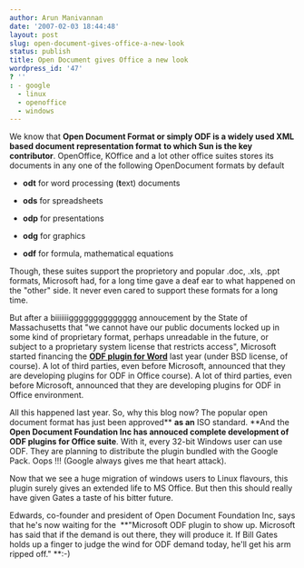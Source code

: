 ```yaml
---
author: Arun Manivannan
date: '2007-02-03 18:44:48'
layout: post
slug: open-document-gives-office-a-new-look
status: publish
title: Open Document gives Office a new look
wordpress_id: '47'
? ''
: - google
  - linux
  - openoffice
  - windows
---
```


We know that **Open Document Format or simply ODF is a widely used XML based
document representation format** **to which Sun is the key contributor**.
OpenOffice, KOffice and a lot other office suites stores its documents in any
one of the following OpenDocument formats by default

  * **odt** for word processing (**t**ext) documents

  * **ods** for spreadsheets

  * **odp** for presentations

  * **odg** for graphics

  * **odf** for formula, mathematical equations

Though, these suites support the proprietory and popular .doc, .xls, .ppt
formats, Microsoft had, for a long time gave a deaf ear to what happened on
the "other" side. It never even cared to support these formats for a long
time.

But after a biiiiiiigggggggggggggg annoucement by the State of Massachusetts
that "we cannot have our public documents locked up in some kind of
proprietary format, perhaps unreadable in the future, or subject to a
proprietary system license that restricts access", Microsoft started financing
the [**ODF plugin for Word**][1] last year (under BSD license, of course). A
lot of third parties, even before Microsoft, announced that they are
developing plugins for ODF in Office course). A lot of third parties, even
before Microsoft, announced that they are developing plugins for ODF in Office
environment.

All this happened last year. So, why this blog now? The popular open document
format has just been approved** **as an** ISO standard. **And the **Open
Document Foundation Inc has annouced complete development of ODF plugins for
Office suite**. With it, every 32-bit Windows user can use ODF. They are
planning to distribute the plugin bundled with the Google Pack. Oops !!!
(Google always gives me that heart attack).

Now that we see a huge migration of windows users to Linux flavours, this
plugin surely gives an extended life to MS Office. But then this should really
have given Gates a taste of his bitter future.

Edwards, co-founder and president of Open Document Foundation Inc, says that
he's now waiting for the  **"Microsoft ODF plugin to show up. Microsoft has
said that if the demand is out there, they will produce it. If Bill Gates
holds up a finger to judge the wind for ODF demand today, he'll get his arm
ripped off." **:-)


   [1]: http://sourceforge.net/projects/odf-converter

